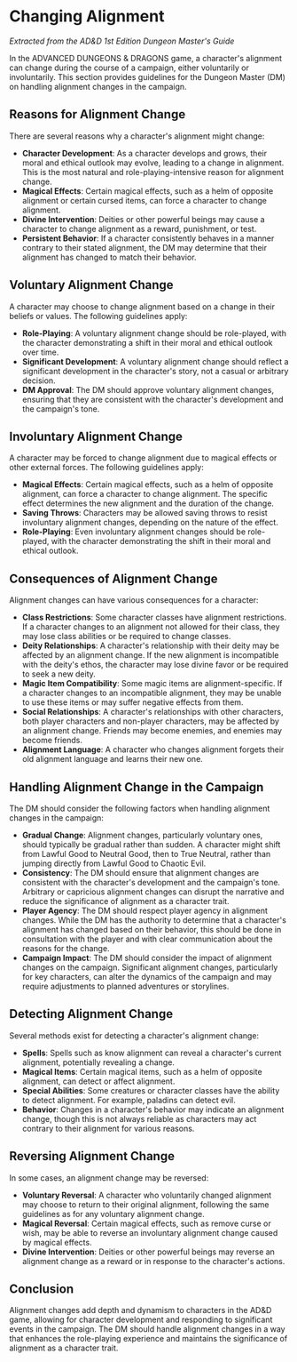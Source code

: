# Changing Alignment

*Extracted from the AD&D 1st Edition Dungeon Master's Guide*

In the ADVANCED DUNGEONS & DRAGONS game, a character's alignment can change during the course of a campaign, either voluntarily or involuntarily. This section provides guidelines for the Dungeon Master (DM) on handling alignment changes in the campaign.

## Reasons for Alignment Change

There are several reasons why a character's alignment might change:

- **Character Development**: As a character develops and grows, their moral and ethical outlook may evolve, leading to a change in alignment. This is the most natural and role-playing-intensive reason for alignment change.
- **Magical Effects**: Certain magical effects, such as a helm of opposite alignment or certain cursed items, can force a character to change alignment.
- **Divine Intervention**: Deities or other powerful beings may cause a character to change alignment as a reward, punishment, or test.
- **Persistent Behavior**: If a character consistently behaves in a manner contrary to their stated alignment, the DM may determine that their alignment has changed to match their behavior.

## Voluntary Alignment Change

A character may choose to change alignment based on a change in their beliefs or values. The following guidelines apply:

- **Role-Playing**: A voluntary alignment change should be role-played, with the character demonstrating a shift in their moral and ethical outlook over time.
- **Significant Development**: A voluntary alignment change should reflect a significant development in the character's story, not a casual or arbitrary decision.
- **DM Approval**: The DM should approve voluntary alignment changes, ensuring that they are consistent with the character's development and the campaign's tone.

## Involuntary Alignment Change

A character may be forced to change alignment due to magical effects or other external forces. The following guidelines apply:

- **Magical Effects**: Certain magical effects, such as a helm of opposite alignment, can force a character to change alignment. The specific effect determines the new alignment and the duration of the change.
- **Saving Throws**: Characters may be allowed saving throws to resist involuntary alignment changes, depending on the nature of the effect.
- **Role-Playing**: Even involuntary alignment changes should be role-played, with the character demonstrating the shift in their moral and ethical outlook.

## Consequences of Alignment Change

Alignment changes can have various consequences for a character:

- **Class Restrictions**: Some character classes have alignment restrictions. If a character changes to an alignment not allowed for their class, they may lose class abilities or be required to change classes.
- **Deity Relationships**: A character's relationship with their deity may be affected by an alignment change. If the new alignment is incompatible with the deity's ethos, the character may lose divine favor or be required to seek a new deity.
- **Magic Item Compatibility**: Some magic items are alignment-specific. If a character changes to an incompatible alignment, they may be unable to use these items or may suffer negative effects from them.
- **Social Relationships**: A character's relationships with other characters, both player characters and non-player characters, may be affected by an alignment change. Friends may become enemies, and enemies may become friends.
- **Alignment Language**: A character who changes alignment forgets their old alignment language and learns their new one.

## Handling Alignment Change in the Campaign

The DM should consider the following factors when handling alignment changes in the campaign:

- **Gradual Change**: Alignment changes, particularly voluntary ones, should typically be gradual rather than sudden. A character might shift from Lawful Good to Neutral Good, then to True Neutral, rather than jumping directly from Lawful Good to Chaotic Evil.
- **Consistency**: The DM should ensure that alignment changes are consistent with the character's development and the campaign's tone. Arbitrary or capricious alignment changes can disrupt the narrative and reduce the significance of alignment as a character trait.
- **Player Agency**: The DM should respect player agency in alignment changes. While the DM has the authority to determine that a character's alignment has changed based on their behavior, this should be done in consultation with the player and with clear communication about the reasons for the change.
- **Campaign Impact**: The DM should consider the impact of alignment changes on the campaign. Significant alignment changes, particularly for key characters, can alter the dynamics of the campaign and may require adjustments to planned adventures or storylines.

## Detecting Alignment Change

Several methods exist for detecting a character's alignment change:

- **Spells**: Spells such as know alignment can reveal a character's current alignment, potentially revealing a change.
- **Magical Items**: Certain magical items, such as a helm of opposite alignment, can detect or affect alignment.
- **Special Abilities**: Some creatures or character classes have the ability to detect alignment. For example, paladins can detect evil.
- **Behavior**: Changes in a character's behavior may indicate an alignment change, though this is not always reliable as characters may act contrary to their alignment for various reasons.

## Reversing Alignment Change

In some cases, an alignment change may be reversed:

- **Voluntary Reversal**: A character who voluntarily changed alignment may choose to return to their original alignment, following the same guidelines as for any voluntary alignment change.
- **Magical Reversal**: Certain magical effects, such as remove curse or wish, may be able to reverse an involuntary alignment change caused by magical effects.
- **Divine Intervention**: Deities or other powerful beings may reverse an alignment change as a reward or in response to the character's actions.

## Conclusion

Alignment changes add depth and dynamism to characters in the AD&D game, allowing for character development and responding to significant events in the campaign. The DM should handle alignment changes in a way that enhances the role-playing experience and maintains the significance of alignment as a character trait.
